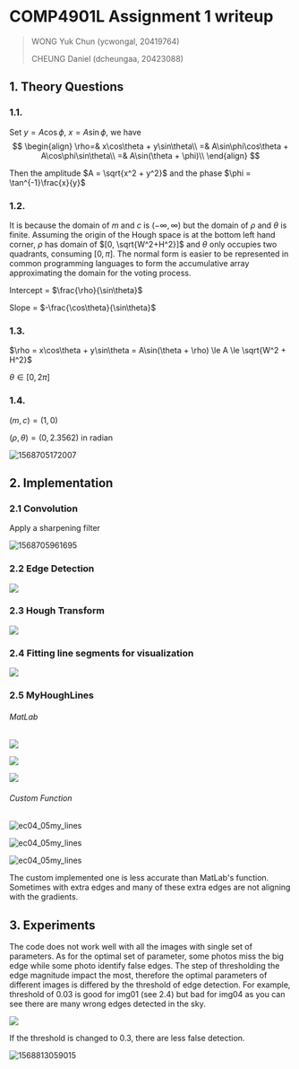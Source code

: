 

# COMP4901L Assignment 1 writeup

> WONG Yuk Chun (ycwongal, 20419764)
>
> CHEUNG Daniel (dcheungaa, 20423088)

## 1. Theory Questions

### 1.1.

Set $y = A\cos\phi$, $x = A\sin\phi$, we have
$$
\begin{align}
\rho=& x\cos\theta + y\sin\theta\\
=& A\sin\phi\cos\theta + A\cos\phi\sin\theta\\
=& A\sin(\theta + \phi)\\
\end{align}
$$

Then the amplitude $A = \sqrt{x^2 + y^2}$ and the phase $\phi = \tan^{-1}\frac{x}{y}$

### 1.2.

It is because the domain of $m$ and $c$ is $(-\infty, \infty)$ but the domain of $\rho$ and $\theta$ is finite. Assuming the origin of the Hough space is at the bottom left hand corner, $\rho$ has domain of $[0, \sqrt{W^2+H^2}]$ and $\theta$ only occupies two quadrants, consuming $[0, \pi]$. The normal form is easier to be represented in common programming languages to form the accumulative array approximating the domain for the voting process.

Intercept = $\frac{\rho}{\sin\theta}$

Slope = $-\frac{\cos\theta}{\sin\theta}$

### 1.3.

$\rho  = x\cos\theta + y\sin\theta = A\sin(\theta + \rho) \le A \le \sqrt{W^2 + H^2}$

$\theta\in [0,2\pi]$

### 1.4.

$(m,c) = (1,0)$

$(\rho, \theta) = (0, 2.3562)$ in radian

![1568705172007](1568705172007.png)

## 2. Implementation

### 2.1 Convolution

Apply a sharpening filter

![1568705961695](1568705961695.png)

### 2.2 Edge Detection

![](results\img01_01edge.png)

### 2.3 Hough Transform

![](results\img01_03hough.png)

### 2.4 Fitting line segments for visualization

![](results\img01_04lines.png)

### 2.5 MyHoughLines

###### MatLab

![](ec/results/ec01_04lines.png)

![](ec/results/ec02_04lines.png)

![](ec/results/ec04_04lines.png)



###### Custom Function

![ec04_05my_lines](ec/results/ec01_05my_lines.png)

![ec04_05my_lines](ec/results/ec02_05my_lines.png)

![ec04_05my_lines](ec/results/ec04_05my_lines.png)

The custom implemented one is less accurate than MatLab's function. Sometimes with extra edges and many of these extra edges are not aligning with the gradients.

## 3. Experiments

The code does not work well with all the images with single set of parameters. As for the optimal set of parameter, some photos miss the big edge while some photo identify false edges. The step of thresholding the edge magnitude impact the most, therefore the optimal parameters of different images is differed by the threshold of edge detection. For example, threshold of 0.03 is good for img01 (see 2.4) but bad for img04 as you can see there are many wrong edges detected in the sky.

![](results\img04_04lines.png)

If the threshold is changed to 0.3, there are less false detection.

![1568813059015](individual-results\img04.jpg_04lines.png)
